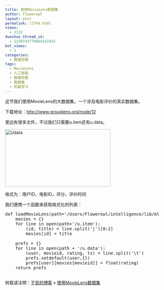 ```yaml
---
title: 使用MovieLens数据集
author: Flowerowl
layout: post
permalink: /2744.html
views:
  - 2132
duoshuo_thread_id:
  - 1220743779864322432
bot_views:
  - 1
categories:
  - 数据挖掘
tags:
  - MovieLens
  - 人工智能
  - 数据挖掘
  - 数据集
  - 机器学习
---
```

这节我们使用MovieLens的大数据集，一个涉及电影评价的真实数据集。

下载地址：http://www.grouplens.org/node/12

里边有很多文件，不过我们只需要u.item还有u.data。

<img title="udata.png" src="http://lazynight.me/wp-content/uploads/2012/12/udata.png" alt="Udata" width="345" height="188" border="0" />

格式为：用户ID，电影ID，评分，评价时间

我们便携一个函数来获取格式化的列表：

<pre>def loadMovieLens(path='/Users/Flowerowl/intelligence/lib/ml-100k'):
	movies = {}
	for line in open(path+'/u.item'):
		(id, title) = line.split('|')[0:2]
		movies[id] = title

	prefs = {}
	for line in open(path + '/u.data'):
		(user, movieid, rating, ts) = line.split('\t')
		prefs.setdefault(user,{})
		prefs[user][movies[movieid]] = float(rating)
	return prefs
	
</pre>

转载请注明：[于哲的博客][1] &raquo; [使用MovieLens数据集][2]

 [1]: http://lazynight.me
 [2]: http://lazynight.me/2744.html